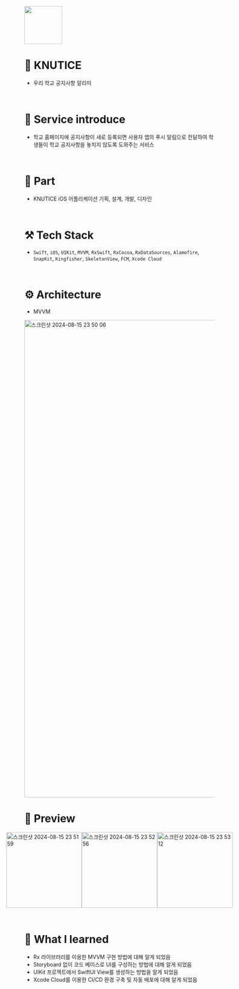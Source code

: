 <img src="https://github.com/user-attachments/assets/f1bc12e8-f218-4d58-a7bf-5e8d4c24327b" width="100">

<br>

# 🔔 KNUTICE
- 우리 학교 공지사항 알리미

<br>

# 💁 Service introduce
- 학교 홈페이지에 공지사항이 새로 등록되면 사용자 앱의 푸시 알림으로 전달하여 학생들이 학교 공지사항을 놓치지 않도록 도와주는 서비스

<br>

# 🙋 Part
- KNUTICE iOS 어플리케이션 기획, 설계, 개발, 디자인


<br>

# ⚒️ Tech Stack
- `Swift`, `iOS`, `UIKit`, `MVVM`, `RxSwift`, `RxCocoa`, `RxDataSources`, `Alamofire`, `SnapKit`, `Kingfisher`, `SkeletonView`, `FCM`, `Xcode Cloud`

<br>

# ⚙️ Architecture
- MVVM
<img width="1261" alt="스크린샷 2024-08-15 23 50 06" src="https://github.com/user-attachments/assets/46346879-2547-49ee-be62-8a7fcbf7725f">

<br>

# 📱 Preview
<div style="display: flex; justify-content: center; margin-bottom: 10px;">
<img width="200" alt="스크린샷 2024-08-15 23 51 59" src="https://github.com/user-attachments/assets/3692459c-3d16-4047-b1d4-d9de4e36a03c">

<img width="200" alt="스크린샷 2024-08-15 23 52 56" src="https://github.com/user-attachments/assets/b1d1c195-e0a5-4a78-af09-49e41e78f652">

<img width="200" alt="스크린샷 2024-08-15 23 53 12" src="https://github.com/user-attachments/assets/66c0f236-1c4d-4e72-97fe-9b288fe5c4fc">
</div>

<br>

# 🧐 What I learned
- Rx 라이브러리를 이용한 MVVM 구현 방법에 대해 알게 되었음
- Storyboard 없이 코드 베이스로 UI를 구성하는 방법에 대해 알게 되었음
- UIKit 프로젝트에서 SwiftUI View를 생성하는 방법을 알게 되었음
- Xcode Cloud를 이용한 CI/CD 환경 구축 및 자동 배포에 대해 알게 되었음